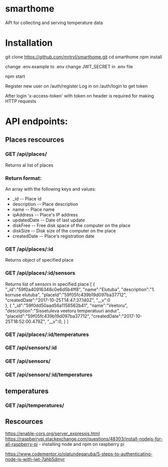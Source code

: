 # smarthome
API for collecting and serving temperature data

# Installation

git clone https://github.com/mrtrvl/smarthome.git
cd smarthome
npm install

change .env.example to .env
change JWT_SECRET in .env file

npm start

Register new user on /auth/register
Log in on /auth/login to get token

After login 'x-access-token' with token on header is required for making HTTP requests


# API endpoints:

## Places rescources

### GET /api/places/

Returns al list of places

### Return format:
An array with the following keys and values:

  * _id -- Place id
  * description -- Place description
  * name -- Place name
  * ipAddress -- Place's IP address
  * updatedDate -- Date of last update
  * diskFree -- Free disk space of the computer on the place
  * diskSize -- Disk size of the computer on the place
  * createdDate -- Place's registration date


### GET /api/places/:id

Returns object of specified place

### GET /api/places/:id/sensors

Returns list of sensors in specified place
[
  {
    "_id":"59f0a40916348c0e6d5b4ff8",
    "name":"Elutuba",
    "description":"1. korruse elutuba",
    "placeId":"59f05fc439b19d097ba37712",
    "createdDate":"2017-10-25T14:47:37.140Z",
    "__v":0  
  },
  {
    "_id":"59f0dd50aad56a1156562b41",
    "name":"Veetoru",
    "description":"Sissetuleva veetoru temperatuuri andur",
    "placeId":"59f05fc439b19d097ba37712",
    "createdDate":"2017-10-25T18:52:00.479Z",
    "__v":0,
  }
]

### GET /api/places/:id/temperatures

### GET /api/sensors/:id

### GET /api/sensors/
### GET /api/sensors/:id/temperatures

## temperatures  
### GET /api/temperatures/



## Rescources  
https://enable-cors.org/server_expressjs.html  
https://raspberrypi.stackexchange.com/questions/48303/install-nodejs-for-all-raspberry-pi - installing node and npm on raspberry pi  

https://www.codementor.io/olatundegaruba/5-steps-to-authenticating-node-js-with-jwt-7ahb5dmyr
